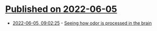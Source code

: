 # [Published on 2022-06-05](index.md)

* [2022-06-05, 09:02:25](https://news.ycombinator.com/item?id=31629203) - [Seeing how odor is processed in the brain](https://www.u-tokyo.ac.jp/focus/en/press/z0508_00222.html)
